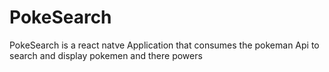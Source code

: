 # PokeSearch

PokeSearch is a react natve Application that consumes the pokeman Api to search and display pokemen and there powers
